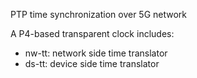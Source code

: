 PTP time synchronization over 5G network

A P4-based transparent clock includes:
- nw-tt: network side time translator
- ds-tt: device side time translator